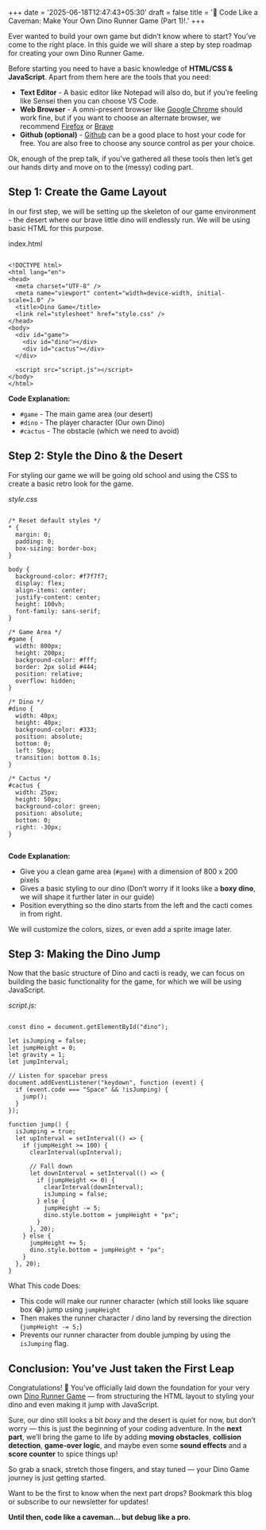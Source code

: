 +++
date = '2025-06-18T12:47:43+05:30'
draft = false 
title = '🦖 Code Like a Caveman: Make Your Own Dino Runner Game (Part 1)!.'
+++

Ever wanted to build your own game but didn’t know where to start? You’ve come to the right place. In this guide we will share a step by step roadmap for creating your own Dino Runner Game.

Before starting you need to have a basic knowledge of **HTML/CSS & JavaScript**. Apart from them here are the tools that you need:

- **Text Editor** - A basic editor like Notepad will also do, but if you’re feeling like Sensei then you can choose VS Code.
- **Web Browser** - A omni-present browser like [Google Chrome](https://www.google.com/chrome/what-you-make-of-it/) should work fine, but if you want to choose an alternate browser, we recommend [Firefox](https://www.mozilla.org/en-US/firefox/new/?utm_campaign=SET_DEFAULT_BROWSER) or [Brave](https://brave.com/)
- **Github (optional)** - [Github](https://github.com/) can be a good place to host your code for free. You are also free to choose any source control as per your choice.


Ok, enough of the prep talk, if you’ve gathered all these tools then let’s get our hands dirty and move on to the (messy) coding part.

 
## Step 1: Create the Game Layout

In our first step, we will be setting up the skeleton of our game environment - the desert where our brave little dino will endlessly run. We will be using basic HTML for this purpose. 

index.html

```

<!DOCTYPE html>
<html lang="en">
<head>
  <meta charset="UTF-8" />
  <meta name="viewport" content="width=device-width, initial-scale=1.0" />
  <title>Dino Game</title>
  <link rel="stylesheet" href="style.css" />
</head>
<body>
  <div id="game">
    <div id="dino"></div>
    <div id="cactus"></div>
  </div>

  <script src="script.js"></script>
</body>
</html>

```


**Code Explanation:**

- ``` #game ``` - The main game area (our desert)
- ``` #dino ``` - The player character (Our own Dino)
- ``` #cactus ``` - The obstacle (which we need to avoid)


## Step 2: Style the Dino & the Desert

For styling our game we will be going old school and using the CSS to create a basic retro look for the game. 

*style.css*

```

/* Reset default styles */
* {
  margin: 0;
  padding: 0;
  box-sizing: border-box;
}

body {
  background-color: #f7f7f7;
  display: flex;
  align-items: center;
  justify-content: center;
  height: 100vh;
  font-family: sans-serif;
}

/* Game Area */
#game {
  width: 800px;
  height: 200px;
  background-color: #fff;
  border: 2px solid #444;
  position: relative;
  overflow: hidden;
}

/* Dino */
#dino {
  width: 40px;
  height: 40px;
  background-color: #333;
  position: absolute;
  bottom: 0;
  left: 50px;
  transition: bottom 0.1s;
}

/* Cactus */
#cactus {
  width: 25px;
  height: 50px;
  background-color: green;
  position: absolute;
  bottom: 0;
  right: -30px;
}


```


**Code Explanation:**

- Give you a clean game area (``` #game ```) with a dimension of 800 x 200 pixels
- Gives a basic styling to our dino (Don’t worry if it looks like a **boxy dino**, we will shape it further later in our guide)
- Position everything so the dino starts from the left and the cacti comes in from right.

We will customize the colors, sizes, or even add a sprite image later.



## Step 3: Making the Dino Jump

Now that the basic structure of Dino and cacti is ready, we can focus on building the basic functionality for the game, for which we will be using JavaScript.

*script.js:*

```

const dino = document.getElementById("dino");

let isJumping = false;
let jumpHeight = 0;
let gravity = 1;
let jumpInterval;

// Listen for spacebar press
document.addEventListener("keydown", function (event) {
  if (event.code === "Space" && !isJumping) {
    jump();
  }
});

function jump() {
  isJumping = true;
  let upInterval = setInterval(() => {
    if (jumpHeight >= 100) {
      clearInterval(upInterval);

      // Fall down
      let downInterval = setInterval(() => {
        if (jumpHeight <= 0) {
          clearInterval(downInterval);
          isJumping = false;
        } else {
          jumpHeight -= 5;
          dino.style.bottom = jumpHeight + "px";
        }
      }, 20);
    } else {
      jumpHeight += 5;
      dino.style.bottom = jumpHeight + "px";
    }
  }, 20);
}

```


What This code Does:

- This code will make our runner character (which still looks like square box 😂) jump using ``` jumpHeight ```
- Then makes the runner character / dino land by reversing the direction (``` jumpHeight -= 5; ```)
- Prevents our runner character from double jumping by using the ``` isJumping ``` flag.


## Conclusion: You’ve Just taken the First Leap

Congratulations! 🎉 You’ve officially laid down the foundation for your very own [Dino Runner Game](https://dinogamerunner.in/) — from structuring the HTML layout to styling your dino and even making it jump with JavaScript. 

Sure, our dino still looks a bit *boxy* and the desert is quiet for now, but don’t worry — this is just the beginning of your coding adventure. In the **next part**, we’ll bring the game to life by adding **moving obstacles**, **collision detection**, **game-over logic**, and maybe even some **sound effects** and a **score counter** to spice things up!

So grab a snack, stretch those fingers, and stay tuned — your Dino Game journey is just getting started. 

Want to be the first to know when the next part drops? Bookmark this blog or subscribe to our newsletter for updates!

**Until then, code like a caveman… but debug like a pro.**
